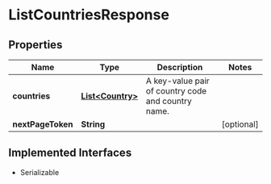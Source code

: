 

# ListCountriesResponse


## Properties

| Name | Type | Description | Notes |
|------------ | ------------- | ------------- | -------------|
|**countries** | [**List&lt;Country&gt;**](Country.md) | A key-value pair of country code and country name. |  |
|**nextPageToken** | **String** |  |  [optional] |


## Implemented Interfaces

* Serializable


